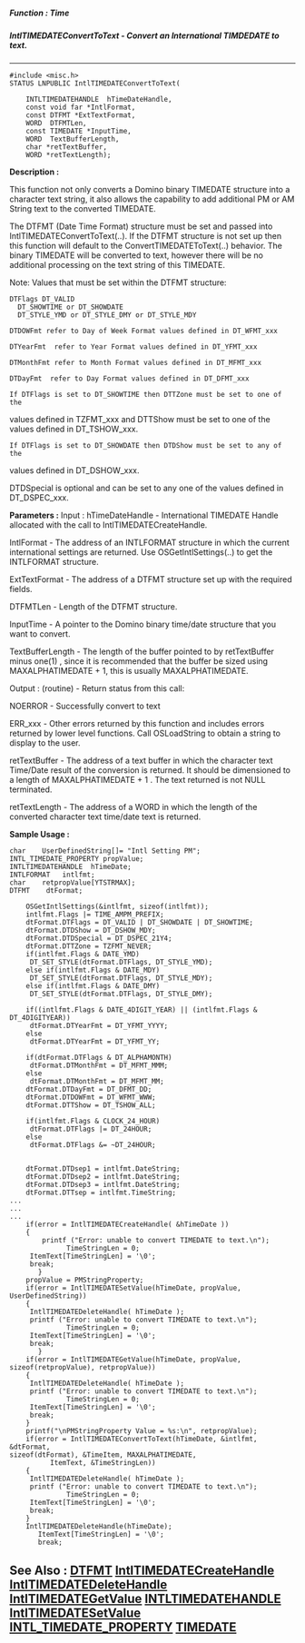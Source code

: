 ##### Function : Time
##### IntlTIMEDATEConvertToText - Convert an International TIMDEDATE to text.
---
```
#include <misc.h>
STATUS LNPUBLIC IntlTIMEDATEConvertToText(

	INTLTIMEDATEHANDLE  hTimeDateHandle,
	const void far *IntlFormat,
	const DTFMT *ExtTextFormat,
	WORD  DTFMTLen,
	const TIMEDATE *InputTime,
	WORD  TextBufferLength,
	char *retTextBuffer,
	WORD *retTextLength);
```
**Description :**

This function not only converts a Domino binary TIMEDATE structure into a 
character text string, it also allows the capability to add additional PM or AM 
String text to the converted TIMEDATE.

The DTFMT (Date Time Format) structure must be set and passed into 
IntlTIMEDATEConvertToText(..).  If the DTFMT structure is not set up then this 
function will default to the ConvertTIMEDATEToText(..) behavior.  The binary 
TIMEDATE will be converted to text, however there will be no additional 
processing on the text string of this TIMEDATE.

Note: Values that must be set within the DTFMT structure:

	DTFlags DT_VALID 
	  DT_SHOWTIME or DT_SHOWDATE
	  DT_STYLE_YMD or DT_STYLE_DMY or DT_STYLE_MDY

	DTDOWFmt refer to Day of Week Format values defined in DT_WFMT_xxx 

	DTYearFmt  refer to Year Format values defined in DT_YFMT_xxx

	DTMonthFmt refer to Month Format values defined in DT_MFMT_xxx

	DTDayFmt  refer to Day Format values defined in DT_DFMT_xxx

	If DTFlags is set to DT_SHOWTIME then DTTZone must be set to one of the 
values defined in TZFMT_xxx and DTTShow must be set to one of the  values 
defined in DT_TSHOW_xxx.

	If DTFlags is set to DT_SHOWDATE then DTDShow must be set to any of the 
values defined in DT_DSHOW_xxx.

DTDSpecial is optional and can be set to any one of the values defined in 
DT_DSPEC_xxx.




**Parameters :**
Input :
hTimeDateHandle  -  International TIMEDATE Handle allocated with the call to IntlTIMEDATECreateHandle.


IntlFormat  -  The address of an INTLFORMAT structure in which the current international settings are returned.  Use OSGetIntlSettings(..) to get the INTLFORMAT structure. 

ExtTextFormat  -  The address of a DTFMT structure set up with the required fields.

DTFMTLen  -  Length of the DTFMT structure.

InputTime  -  A pointer to the Domino binary time/date structure that you want to convert.

TextBufferLength  -  The length of the buffer pointed to by retTextBuffer minus one(1) , since it is recommended that the buffer be sized using MAXALPHATIMEDATE + 1, this is usually MAXALPHATIMEDATE.


Output :
(routine)  -  Return status from this call: 

NOERROR - Successfully convert to text

ERR_xxx - Other errors returned by this function and includes errors returned by lower level functions. Call OSLoadString to obtain a string to display to the user.


retTextBuffer  -  The address of a text buffer in which the character text Time/Date result of the conversion is returned.  It should be dimensioned to a length of MAXALPHATIMEDATE + 1 .  The text  returned is not NULL terminated.

retTextLength  -  The address of a WORD in which the length of the converted character text time/date text is returned.



**Sample Usage :**
```
char    UserDefinedString[]= "Intl Setting PM";
INTL_TIMEDATE_PROPERTY propValue;
INTLTIMEDATEHANDLE  hTimeDate;
INTLFORMAT   intlfmt;
char    retpropValue[YTSTRMAX];
DTFMT    dtFormat;

	OSGetIntlSettings(&intlfmt, sizeof(intlfmt));
	intlfmt.Flags |= TIME_AMPM_PREFIX;
	dtFormat.DTFlags = DT_VALID | DT_SHOWDATE | DT_SHOWTIME;
	dtFormat.DTDShow = DT_DSHOW_MDY;
	dtFormat.DTDSpecial = DT_DSPEC_21Y4;
	dtFormat.DTTZone = TZFMT_NEVER;
	if(intlfmt.Flags & DATE_YMD)
	 DT_SET_STYLE(dtFormat.DTFlags, DT_STYLE_YMD);
	else if(intlfmt.Flags & DATE_MDY)
	 DT_SET_STYLE(dtFormat.DTFlags, DT_STYLE_MDY);
	else if(intlfmt.Flags & DATE_DMY)
	 DT_SET_STYLE(dtFormat.DTFlags, DT_STYLE_DMY);

	if((intlfmt.Flags & DATE_4DIGIT_YEAR) || (intlfmt.Flags & 
DT_4DIGITYEAR))
	 dtFormat.DTYearFmt = DT_YFMT_YYYY;
	else
	 dtFormat.DTYearFmt = DT_YFMT_YY;

	if(dtFormat.DTFlags & DT_ALPHAMONTH)
	 dtFormat.DTMonthFmt = DT_MFMT_MMM;
	else
	 dtFormat.DTMonthFmt = DT_MFMT_MM;
	dtFormat.DTDayFmt = DT_DFMT_DD;
	dtFormat.DTDOWFmt = DT_WFMT_WWW;
	dtFormat.DTTShow = DT_TSHOW_ALL;

	if(intlfmt.Flags & CLOCK_24_HOUR)
	 dtFormat.DTFlags |= DT_24HOUR;
	else
	 dtFormat.DTFlags &= ~DT_24HOUR;


	dtFormat.DTDsep1 = intlfmt.DateString;
	dtFormat.DTDsep2 = intlfmt.DateString;
	dtFormat.DTDsep3 = intlfmt.DateString;
	dtFormat.DTTsep = intlfmt.TimeString;
...
...
...
	if(error = IntlTIMEDATECreateHandle( &hTimeDate ))
	{
        printf ("Error: unable to convert TIMEDATE to text.\n");
              TimeStringLen = 0;
	 ItemText[TimeStringLen] = '\0';
	 break;
       }
	propValue = PMStringProperty;
	if(error = IntlTIMEDATESetValue(hTimeDate, propValue, 
UserDefinedString))
	{
	 IntlTIMEDATEDeleteHandle( hTimeDate );
	 printf ("Error: unable to convert TIMEDATE to text.\n");
              TimeStringLen = 0;
	 ItemText[TimeStringLen] = '\0';
	 break;
       }
	if(error = IntlTIMEDATEGetValue(hTimeDate, propValue, 
sizeof(retpropValue), retpropValue))
	{
	 IntlTIMEDATEDeleteHandle( hTimeDate );
	 printf ("Error: unable to convert TIMEDATE to text.\n");
              TimeStringLen = 0;
	 ItemText[TimeStringLen] = '\0';
	 break;
	}
	printf("\nPMStringProperty Value = %s:\n", retpropValue);
	if(error = IntlTIMEDATEConvertToText(hTimeDate, &intlfmt, &dtFormat, 
sizeof(dtFormat), &TimeItem, MAXALPHATIMEDATE,
	      ItemText, &TimeStringLen))
	{
	 IntlTIMEDATEDeleteHandle( hTimeDate );
	 printf ("Error: unable to convert TIMEDATE to text.\n");
              TimeStringLen = 0;
	 ItemText[TimeStringLen] = '\0';
	 break;
	}
	IntlTIMEDATEDeleteHandle(hTimeDate);
       ItemText[TimeStringLen] = '\0';
       break;
```
**See Also :**
[DTFMT](/domino-c-api-docs/reference/Data/DTFMT)
[IntlTIMEDATECreateHandle](/domino-c-api-docs/reference/Func/IntlTIMEDATECreateHandle)
[IntlTIMEDATEDeleteHandle](/domino-c-api-docs/reference/Func/IntlTIMEDATEDeleteHandle)
[IntlTIMEDATEGetValue](/domino-c-api-docs/reference/Func/IntlTIMEDATEGetValue)
[INTLTIMEDATEHANDLE](/domino-c-api-docs/reference/Data/INTLTIMEDATEHANDLE)
[IntlTIMEDATESetValue](/domino-c-api-docs/reference/Func/IntlTIMEDATESetValue)
[INTL_TIMEDATE_PROPERTY](/domino-c-api-docs/reference/Data/INTL_TIMEDATE_PROPERTY)
[TIMEDATE](/domino-c-api-docs/reference/Data/TIMEDATE)
---
